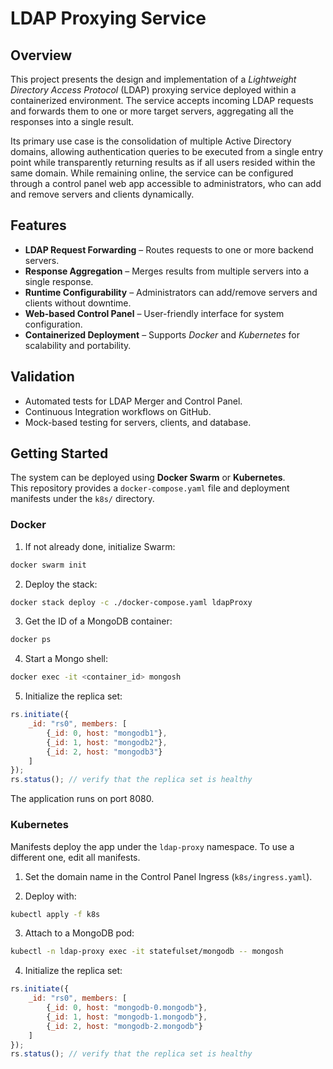 # LDAP Proxying Service

## Overview

This project presents the design and implementation of a _Lightweight Directory Access Protocol_ (LDAP) proxying service deployed within a containerized environment. The service accepts incoming LDAP requests and forwards them to one or more target servers, aggregating all the responses into a single result.

Its primary use case is the consolidation of multiple Active Directory domains, allowing authentication queries to be executed from a single entry point while transparently returning results as if all users resided within the same domain. While remaining online, the service can be configured through a control panel web app accessible to administrators, who can add and remove servers and clients dynamically.

## Features

- **LDAP Request Forwarding** – Routes requests to one or more backend servers.  
- **Response Aggregation** – Merges results from multiple servers into a single response.  
- **Runtime Configurability** – Administrators can add/remove servers and clients without downtime.  
- **Web-based Control Panel** – User-friendly interface for system configuration.  
- **Containerized Deployment** – Supports _Docker_ and _Kubernetes_ for scalability and portability.  

## Validation

- Automated tests for LDAP Merger and Control Panel.  
- Continuous Integration workflows on GitHub.  
- Mock-based testing for servers, clients, and database.  


## Getting Started

The system can be deployed using **Docker Swarm** or **Kubernetes**.  
This repository provides a `docker-compose.yaml` file and deployment manifests under the `k8s/` directory.  

### Docker

1. If not already done, initialize Swarm:  
```bash
docker swarm init
```
2. Deploy the stack:

```bash
docker stack deploy -c ./docker-compose.yaml ldapProxy
```
3. Get the ID of a MongoDB container:

```bash
docker ps
```
4. Start a Mongo shell:

```bash
docker exec -it <container_id> mongosh
```

5. Initialize the replica set:

```javascript
rs.initiate({
    _id: "rs0", members: [
        {_id: 0, host: "mongodb1"},
        {_id: 1, host: "mongodb2"},
        {_id: 2, host: "mongodb3"}
    ]
});
rs.status(); // verify that the replica set is healthy
```

The application runs on port 8080.

### Kubernetes

Manifests deploy the app under the `ldap-proxy` namespace. To use a different one, edit all manifests.

1. Set the domain name in the Control Panel Ingress (`k8s/ingress.yaml`).

2. Deploy with:

```bash
kubectl apply -f k8s
```

3. Attach to a MongoDB pod:

```bash
kubectl -n ldap-proxy exec -it statefulset/mongodb -- mongosh
```

4. Initialize the replica set:

```javascript
rs.initiate({
    _id: "rs0", members: [
        {_id: 0, host: "mongodb-0.mongodb"},
        {_id: 1, host: "mongodb-1.mongodb"},
        {_id: 2, host: "mongodb-2.mongodb"}
    ]
});
rs.status(); // verify that the replica set is healthy
```
